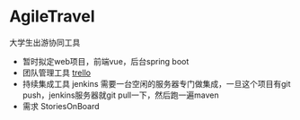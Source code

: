 # AgileTravel
大学生出游协同工具
- 暂时拟定web项目，前端vue，后台spring boot
- 团队管理工具 [trello](https://trello.com/b/7en1lZgX/%E5%87%BA%E6%B8%B8%E5%8D%8F%E5%90%8C%E5%B7%A5%E5%85%B7)
- 持续集成工具 jenkins 需要一台空闲的服务器专门做集成，一旦这个项目有git push，jenkins服务器就git pull一下，然后跑一遍maven
- 需求 StoriesOnBoard
